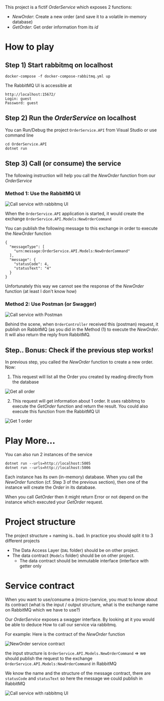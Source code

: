 This project is a fictif *OrderService* which exposes 2 functions:

* *NewOrder*: Create a new order (and save it to a volatile in-memory database)
* *GetOrder*: Get order information from its *id*

# How to play

## Step 1) Start rabbitmq on localhost

```
docker-compose -f docker-compose-rabbitmq.yml up
```
The RabbitMQ UI is accessible at
```
http://localhost:15672/
Login: guest
Password: guest
```

## Step 2) Run the *OrderService* on localhost

You can Run/Debug the project `OrderService.API` from Visual Studio or use command line

```
cd OrderService.API
dotnet run
```

## Step 3) Call (or consume) the service

The following instruction will help you call the *NewOrder* function from our *OrderService*

### Method 1: Use the RabbitMQ UI

![Call service with rabbitmq UI](https://user-images.githubusercontent.com/1638594/127403732-04530c6d-f05c-4d4d-961b-e01061780106.png)

When the `OrderService.API` application is started, it would create the exchange `OrderService.API.Models:NewOrderCommand`

You can publish the following message to this exchange in order to execute the *NewOrder* function
```
{
  "messageType": [
    "urn:message:OrderService.API.Models:NewOrderCommand"
  ],
  "message": {
    "statusCode": 4,
    "statusText": "4"
  }
}
```

Unfortunately this way we cannot see the response of the *NewOrder* function (at least I don't know how)

### Method 2: Use Postman (or Swagger)

![Call service with Postman](https://user-images.githubusercontent.com/1638594/127404837-7d4a8d35-eb7d-44ba-b322-bfea38ae8ce5.png)

Behind the scene, when `OrderController` received this (postman) request, it publish on RabbitMQ (as you did in the Method (1) to execute the *NewOrder*. It will also return the reply from RabbitMQ.

## Step.. Bonus: Check if the previous step works!

In previous step, you called the *NewOrder* function to create a new order. Now:

1) This request will list all the Order you created by reading directly from the database

![Get all order](https://user-images.githubusercontent.com/1638594/127406797-c67d11e8-b5d5-4340-b562-48c7a1e32849.png)

2) This request will get information about 1 order. It uses rabbitmq to execute the *GetOrder* function and return the result. You could also execute this function from the RabbitMQ UI

![Get 1 order](https://user-images.githubusercontent.com/1638594/127448954-0621541c-a7c2-45d5-8941-d8d3bc185f16.png)

# Play More...

You can also run 2 instances of the service

```
dotnet run --urls=http://localhost:5005
dotnet run --urls=http://localhost:5006
```

Each instance has its own (in-memory) database. When you call the *NewOrder* function (cf. Step 3 of the previous section), then one of the instance will create the *Order* in its database.

When you call *GetOrder* then it might return Error or not depend on the instance which executed your *GetOrder* request.

# Project structure

The project structure + naming is.. bad. In practice you should split it to 3 different projects

* The Data Access Layer (`DAL` folder) should be on other project.
* The data contract (`Models` folder) should be on other project.
  * The data contract should be immutable interface (interface with getter only

# Service contract

When you want to use/consume a (micro-)service, you must to know about its contract (what is the input / output structure, what is the exchange name on RabbitMQ which we have to use?)

Our *OrderService* exposes a swagger interface. By looking at it you would be able to deduce How to call our service via rabbitmq.

For example: Here is the contract of the *NewOrder* function

![NewOrder service contract](https://user-images.githubusercontent.com/1638594/127469913-27cb5259-51d8-4952-a968-abbbfb3f8c86.png)

the input structure is `OrderService.API.Models.NewOrderCommand` => we should publish the request to the exchange `OrderService.API.Models:NewOrderCommand` in RabbitMQ

We know the name and the structure of the message contract, there are `statusCode` and `statusText` so here the message we could publish in RabbitMQ

![Call service with rabbitmq UI](https://user-images.githubusercontent.com/1638594/127403732-04530c6d-f05c-4d4d-961b-e01061780106.png)






